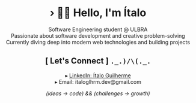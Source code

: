 <h1 align="center">› 👋😊 Hello, I'm Ítalo</h1>

<p align="center">
Software Engineering student @ ULBRA<br>
Passionate about software development and creative problem-solving<br>
Currently diving deep into modern web technologies and building projects
</p>


<h2 align="center">[ Let's Connect ] <code>._.)/\(._.</code></h2>

<p align="center">
▸ <a href="https://www.linkedin.com/in/italo-guilherme">LinkedIn: Ítalo Guilherme</a><br>
▸ Email: italoglhrm.dev@gmail.com
</p>


<p align="center"><i>(ideas → code) && (challenges → growth)</i></p>
